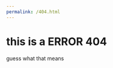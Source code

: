 ```yaml
---
permalink: /404.html
---
```


<!DOCTYPE html>
<html lang="en">
<head>
    <meta charset="UTF-8">
    <meta name="viewport" content="width=device-width, initial-scale=1.0">
    <title>404 ERROR</title>
</head>
<body>
    <h1>this is a ERROR 404</h1>
    <p>
        guess what that means
    </p>
</body>
</html>
